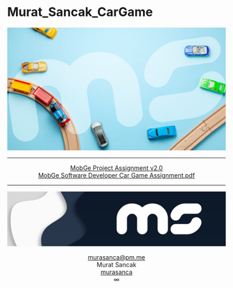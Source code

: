 <!--
	. . . . . . . .  . . . . . . . .
	. . . . . . . .  . . . . . . . .
	. .   . .   . .  . .            
	. .   . .   . .  . .
	. .   . .   . .              . .
	. .   . .   . .              . .
	. .   . .   . .  . . . . . . . .
	. .   . .   . .  . . . . . . . .
  -->
# Murat_Sancak_CarGame
<img alt="Car Game" src="https://github.com/murasanca/Database/blob/main/MS/msC1920x1080.png">
<hr>
<p align="center">
	<a href="https://github.com/murasanca/Murat_Sancak_CarGame/tree/main/MobGe%20Project%20Assignment%20v2.0" target="_blank">MobGe Project Assignment v2.0</a>
	<br>
	<a href="https://github.com/murasanca/Murat_Sancak_CarGame/blob/main/MobGe%20Project%20Assignment%20v2.0/MobGe%20Software%20Developer%20Car%20Game%20Assignment.pdf" target="_blank">MobGe Software Developer Car Game Assignment.pdf</a>
</p>
<hr>
<img alt="Murat Sancak" src="https://raw.githubusercontent.com/murasanca/Database/main/MS/msW1024x256.png">
<p align="center">
	<a href="mailto:murasanca@pm.me" target="_blank">murasanca@pm.me</a>
	<br>
	Murat Sancak
	<br>
	<a href="https://www.murasanca.com" target="_blank">murasanca</a>
	<br>
	∞
</p>
